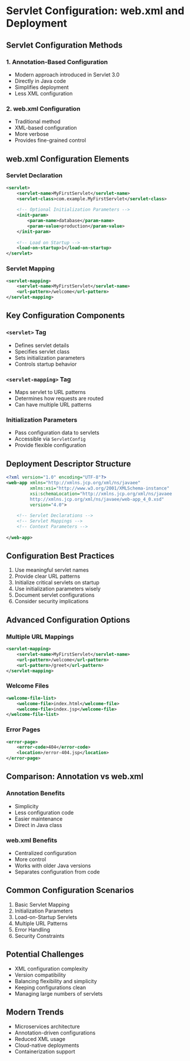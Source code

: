 # Servlet Configuration: web.xml and Deployment

## Servlet Configuration Methods

### 1. Annotation-Based Configuration
- Modern approach introduced in Servlet 3.0
- Directly in Java code
- Simplifies deployment
- Less XML configuration

### 2. web.xml Configuration
- Traditional method
- XML-based configuration
- More verbose
- Provides fine-grained control

## web.xml Configuration Elements

### Servlet Declaration
```xml
<servlet>
    <servlet-name>MyFirstServlet</servlet-name>
    <servlet-class>com.example.MyFirstServlet</servlet-class>
    
    <!-- Optional Initialization Parameters -->
    <init-param>
        <param-name>database</param-name>
        <param-value>production</param-value>
    </init-param>
    
    <!-- Load on Startup -->
    <load-on-startup>1</load-on-startup>
</servlet>
```

### Servlet Mapping
```xml
<servlet-mapping>
    <servlet-name>MyFirstServlet</servlet-name>
    <url-pattern>/welcome</url-pattern>
</servlet-mapping>
```

## Key Configuration Components

### `<servlet>` Tag
- Defines servlet details
- Specifies servlet class
- Sets initialization parameters
- Controls startup behavior

### `<servlet-mapping>` Tag
- Maps servlet to URL patterns
- Determines how requests are routed
- Can have multiple URL patterns

### Initialization Parameters
- Pass configuration data to servlets
- Accessible via `ServletConfig`
- Provide flexible configuration

## Deployment Descriptor Structure

```xml
<?xml version="1.0" encoding="UTF-8"?>
<web-app xmlns="http://xmlns.jcp.org/xml/ns/javaee"
         xmlns:xsi="http://www.w3.org/2001/XMLSchema-instance"
         xsi:schemaLocation="http://xmlns.jcp.org/xml/ns/javaee 
         http://xmlns.jcp.org/xml/ns/javaee/web-app_4_0.xsd"
         version="4.0">
    
    <!-- Servlet Declarations -->
    <!-- Servlet Mappings -->
    <!-- Context Parameters -->
    
</web-app>
```

## Configuration Best Practices

1. Use meaningful servlet names
2. Provide clear URL patterns
3. Initialize critical servlets on startup
4. Use initialization parameters wisely
5. Document servlet configurations
6. Consider security implications

## Advanced Configuration Options

### Multiple URL Mappings
```xml
<servlet-mapping>
    <servlet-name>MyFirstServlet</servlet-name>
    <url-pattern>/welcome</url-pattern>
    <url-pattern>/greet</url-pattern>
</servlet-mapping>
```

### Welcome Files
```xml
<welcome-file-list>
    <welcome-file>index.html</welcome-file>
    <welcome-file>index.jsp</welcome-file>
</welcome-file-list>
```

### Error Pages
```xml
<error-page>
    <error-code>404</error-code>
    <location>/error-404.jsp</location>
</error-page>
```

## Comparison: Annotation vs web.xml

### Annotation Benefits
- Simplicity
- Less configuration code
- Easier maintenance
- Direct in Java class

### web.xml Benefits
- Centralized configuration
- More control
- Works with older Java versions
- Separates configuration from code

## Common Configuration Scenarios

1. Basic Servlet Mapping
2. Initialization Parameters
3. Load-on-Startup Servlets
4. Multiple URL Patterns
5. Error Handling
6. Security Constraints

## Potential Challenges

- XML configuration complexity
- Version compatibility
- Balancing flexibility and simplicity
- Keeping configurations clean
- Managing large numbers of servlets

## Modern Trends

- Microservices architecture
- Annotation-driven configurations
- Reduced XML usage
- Cloud-native deployments
- Containerization support